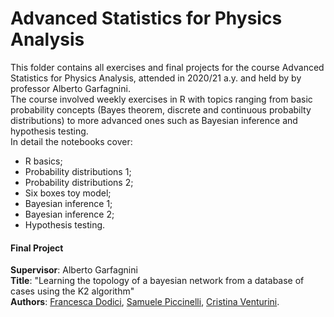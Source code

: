 # Advanced Statistics for Physics Analysis

This folder contains all exercises and final projects for the course Advanced Statistics for Physics Analysis, attended in 2020/21 a.y. and held by by professor Alberto Garfagnini.<br>
The course involved weekly exercises in R with topics ranging from basic probability concepts (Bayes theorem, discrete and continuous probabilty distributions) to more advanced ones such as Bayesian inference and hypothesis testing.<br>
In detail the notebooks cover:
  - R basics;
  - Probability distributions 1;
  - Probability distributions 2;
  - Six boxes toy model;
  - Bayesian inference 1;
  - Bayesian inference 2;
  - Hypothesis testing.

#### Final Project
**Supervisor**: Alberto Garfagnini<br>
**Title**: "Learning the topology of a bayesian network from a database of cases using the K2 algorithm"<br>
**Authors**: [Francesca Dodici](https://github.com/dodicifrancesca), [Samuele Piccinelli](https://github.com/spiccinelli), [Cristina Venturini](https://github.com/cristinaventurini).
